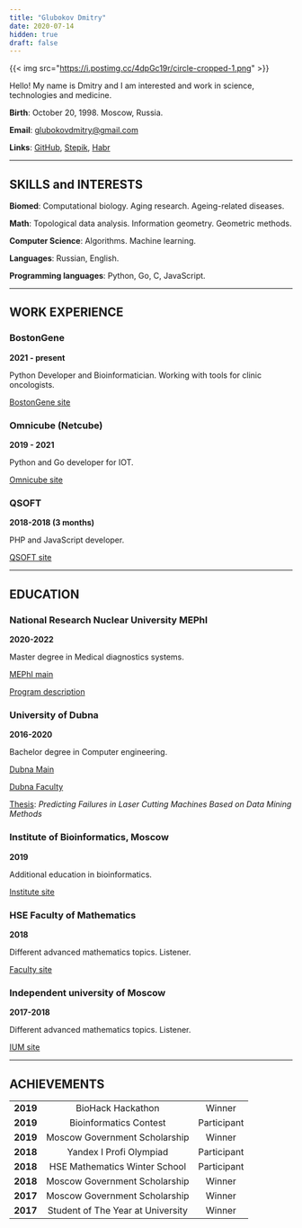 ```yaml
---
title: "Glubokov Dmitry"
date: 2020-07-14
hidden: true
draft: false
---
```


{{< img src="https://i.postimg.cc/4dpGc19r/circle-cropped-1.png" >}}

Hello! My name is Dmitry and I am interested and work in science, technologies and medicine.

**Birth**: October 20, 1998. Moscow, Russia.

**Email**: glubokovdmitry@gmail.com

**Links**: [GitHub](https://github.com/dmtgk), [Stepik](https://stepik.org/users/38167950), [Habr](https://habr.com/ru/users/lamplampov/posts/)

---

## SKILLS and INTERESTS

**Biomed**: Computational biology. Aging research. Ageing-related diseases.

**Math**: Topological data analysis. Information geometry. Geometric methods.

**Computer Science**: Algorithms. Machine learning.

**Languages**: Russian, English.

**Programming languages**: Python, Go, C, JavaScript.

---

## WORK EXPERIENCE

### BostonGene

**2021 - present**

Python Developer and Bioinformatician. Working with tools for clinic oncologists.

[BostonGene site](https://bostongene.com/)

### Omnicube (Netcube)

**2019 - 2021**

Python and Go developer for IOT.

[Omnicube site](https://www.omnicube.ru/)

### QSOFT

**2018-2018 (3 months)**

PHP and JavaScript developer.

[QSOFT site](https://qsoftus.com/)

---

## EDUCATION

### National Research Nuclear University MEPhI

**2020-2022**

Master degree in Medical diagnostics systems.

[MEPhI main](https://eng.mephi.ru/)

[Program description](https://eng.mephi.ru/content/public/uploads/files/Program/ba/physbio/12.03.04_advanced_diagnostic_systems.pdf)

### University of Dubna

**2016-2020**

Bachelor degree in Computer engineering.

[Dubna Main](https://www.uni-dubna.ru/)

[Dubna Faculty](http://un-fkt.ru/)

[Thesis](https://github.com/dmtgk/bachelor-diploma): *Predicting Failures in Laser Cutting Machines Based on Data Mining Methods*

### Institute of Bioinformatics, Moscow

**2019**

Additional education in bioinformatics.

[Institute site](https://bioinf.me/)

### HSE Faculty of Mathematics

**2018**

Different advanced mathematics topics. Listener.

[Faculty site](https://math.hse.ru/en/)

### Independent university of Moscow

**2017-2018**

Different advanced mathematics topics. Listener.

[IUM site](https://ium.mccme.ru/english/index.html)

---

## ACHIEVEMENTS

|  |  |  |
| :-----------: | :-----------: | :-----------: |
| **2019** | BioHack Hackathon | Winner |
| **2019** | Bioinformatics Contest |Participant |
| **2019** | Moscow Government Scholarship | Winner |
| **2018** | Yandex I Profi Olympiad | Participant |
| **2018** | HSE Mathematics Winter School | Participant |
| **2018** | Moscow Government Scholarship | Winner |
| **2017** | Moscow Government Scholarship | Winner |
| **2017** | Student of The Year at University | Winner |

